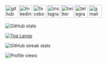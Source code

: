 
[<img src='https://cdn.jsdelivr.net/npm/simple-icons@3.0.1/icons/github.svg' alt='github' height='40'>](https://github.com/philyuchkoff)  [<img src='https://cdn.jsdelivr.net/npm/simple-icons@3.0.1/icons/linkedin.svg' alt='linkedin' height='40'>](https://www.linkedin.com/in/philyuchkoff/)  [<img src='https://cdn.jsdelivr.net/npm/simple-icons@3.0.1/icons/facebook.svg' alt='facebook' height='40'>](https://www.facebook.com/vitaliy.philyuchkoff)  [<img src='https://cdn.jsdelivr.net/npm/simple-icons@3.0.1/icons/instagram.svg' alt='instagram' height='40'>](https://www.instagram.com/philyuchkoff/)  [<img src='https://cdn.jsdelivr.net/npm/simple-icons@3.0.1/icons/twitter.svg' alt='twitter' height='40'>](https://twitter.com/philyuchkoff)  [<img src='https://cdn.jsdelivr.net/npm/simple-icons@3.0.1/icons/telegram.svg' alt='telegram' height='40'>](https://t.me/philyuchkoff)  [<img src='https://cdn.jsdelivr.net/npm/simple-icons@3.0.1/icons/gmail.svg' alt='gmail' height='40'>](philyuchkoff@gmail.com)  

![GitHub stats](https://github-readme-stats.vercel.app/api?username=philyuchkoff&show_icons=true&count_private=true)  

[![Top Langs](https://github-readme-stats.vercel.app/api/top-langs/?username=philyuchkoff)](https://github.com/anuraghazra/github-readme-stats)

![GitHub streak stats](https://github-readme-streak-stats.herokuapp.com/?user=philyuchkoff)  

![Profile views](https://gpvc.arturio.dev/philyuchkoff)  
